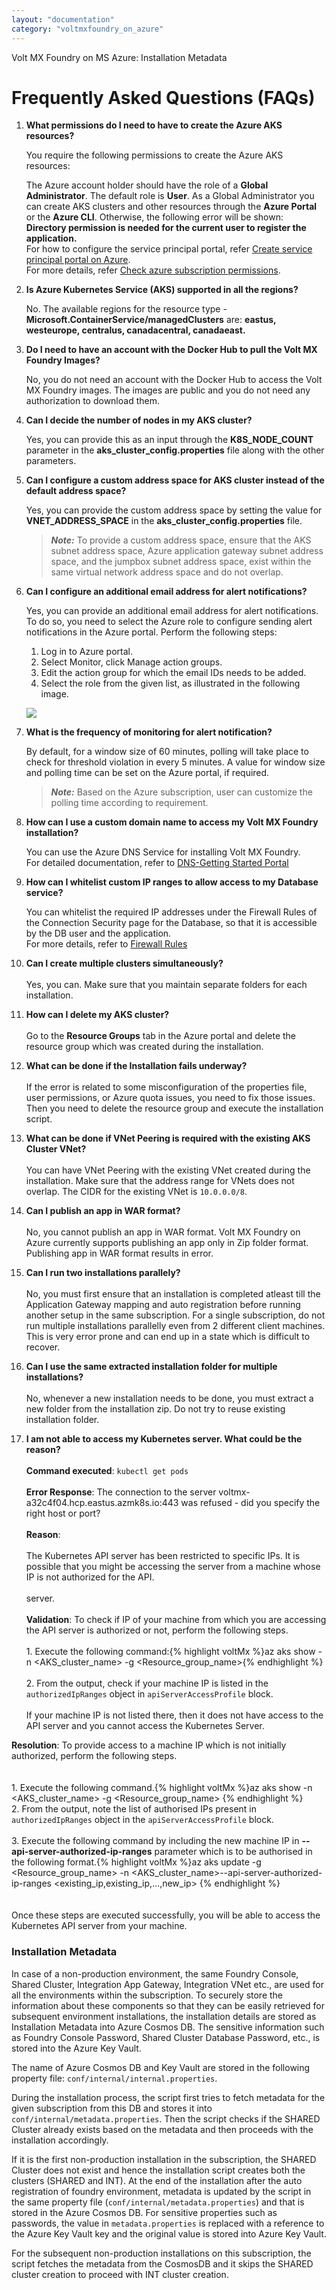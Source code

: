 ```yaml
---
layout: "documentation"
category: "voltmxfoundry_on_azure"
---
```

                           

Volt MX  Foundry on MS Azure: Installation Metadata

Frequently Asked Questions (FAQs)
=================================

1.  **What permissions do I need to have to create the Azure AKS resources?**
    
    You require the following permissions to create the Azure AKS resources:
    
    The Azure account holder should have the role of a **Global Administrator**. The default role is **User**. As a Global Administrator you can create AKS clusters and other resources through the **Azure Portal** or the **Azure CLI**. Otherwise, the following error will be shown:  
    **Directory permission is needed for the current user to register the application.**  
    For how to configure the service principal portal, refer [Create service principal portal on Azure](https://docs.microsoft.com/en-us/azure/azure-resource-manager/resource-group-create-service-principal-portal).  
    For more details, refer [Check azure subscription permissions](https://docs.microsoft.com/en-us/azure/azure-resource-manager/resource-group-create-service-principal-portal#check-azure-subscription-permissions).  
    
2.  **Is Azure Kubernetes Service (AKS) supported in all the regions?**
    
    No. The available regions for the resource type - **Microsoft.ContainerService/managedClusters** are: **eastus, westeurope, centralus, canadacentral, canadaeast.**
    
3.  **Do I need to have an account with the Docker Hub to pull the Volt MX Foundry Images?**
    
    No, you do not need an account with the Docker Hub to access the Volt MX Foundry images. The images are public and you do not need any authorization to download them.
    
4.  **Can I decide the number of nodes in my AKS cluster?**
    
    Yes, you can provide this as an input through the **K8S\_NODE\_COUNT** parameter in the **aks\_cluster\_config.properties** file along with the other parameters.
    
5.  **Can I configure a custom address space for AKS cluster instead of the default address space?**
    
    Yes, you can provide the custom address space by setting the value for **VNET\_ADDRESS\_SPACE** in the **aks\_cluster\_config.properties** file.
    
    > **_Note:_** To provide a custom address space, ensure that the AKS subnet address space, Azure application gateway subnet address space, and the jumpbox subnet address space, exist within the same virtual network address space and do not overlap.
    
6.  **Can I configure an additional email address for alert notifications?**
    
    Yes, you can provide an additional email address for alert notifications. To do so, you need to select the Azure role to configure sending alert notifications in the Azure portal. Perform the following steps:
    
    1.  Log in to Azure portal.
    2.  Select Monitor, click Manage action groups.
    3.  Edit the action group for which the email IDs needs to be added.
    4.  Select the role from the given list, as illustrated in the following image.
    
    ![](Resources/Images/Faq_6_625x286.png)
    
7.  **What is the frequency of monitoring for alert notification?**
    
    By default, for a window size of 60 minutes, polling will take place to check for threshold violation in every 5 minutes. A value for window size and polling time can be set on the Azure portal, if required.
    
    > **_Note:_** Based on the Azure subscription, user can customize the polling time according to requirement.
    
8.  **How can I use a custom domain name to access my Volt MX Foundry installation?**
    
    You can use the Azure DNS Service for installing Volt MX Foundry.  
    For detailed documentation, refer to [DNS-Getting Started Portal](https://docs.microsoft.com/en-us/azure/dns/dns-getstarted-portal)
    
9.  **How can I whitelist custom IP ranges to allow access to my Database service?**
    
    You can whitelist the required IP addresses under the Firewall Rules of the Connection Security page for the Database, so that it is accessible by the DB user and the application.  
    For more details, refer to [Firewall Rules](https://docs.microsoft.com/en-us/azure/mysql/concepts-firewall-rules)
    
10.  **Can I create multiple clusters simultaneously?**<br><br>Yes, you can. Make sure that you maintain separate folders for each installation.
    
11.  **How can I delete my AKS cluster?**<br><br>Go to the **Resource Groups** tab in the Azure portal and delete the resource group which was created during the installation.
    
12.  **What can be done if the Installation fails underway?**<br><br>If the error is related to some misconfiguration of the properties file, user permissions, or Azure quota issues, you need to fix those issues. Then you need to delete the resource group and execute the installation script.
    
13.  **What can be done if VNet Peering is required with the existing AKS Cluster VNet?**<br><br>You can have VNet Peering with the existing VNet created during the installation. Make sure that the address range for VNets does not overlap. The CIDR for the existing VNet is `10.0.0.0/8`.
    
14.  **Can I publish an app in WAR format?**<br><br>No, you cannot publish an app in WAR format. Volt MX Foundry on Azure currently supports publishing an app only in Zip folder format. Publishing app in WAR format results in error.
    
15.  **Can I run two installations parallely?**<br><br>No, you must first ensure that an installation is completed atleast till the Application Gateway mapping and auto registration before running another setup in the same subscription. For a single subscription, do not run multiple installations parallelly even from 2 different client machines. This is very error prone and can end up in a state which is difficult to recover.
    
16.  **Can I use the same extracted installation folder for multiple installations?**<br><br>No, whenever a new installation needs to be done, you must extract a new folder from the installation zip. Do not try to reuse existing installation folder.
    
17.  **I am not able to access my Kubernetes server. What could be the reason?**<br><br>**Command executed**: `kubectl get pods`<br><br>**Error Response**: The connection to the server voltmx-a32c4f04.hcp.eastus.azmk8s.io:443 was refused - did you specify the right host or port?<br><br>**Reason**:<br><br>The Kubernetes API server has been restricted to specific IPs. It is possible that you might be accessing the server from a machine whose IP is not authorized for the API.<br><br>server.<br><br>**Validation**: To check if IP of your machine from which you are accessing the API server is authorized or not, perform the following steps.<br><br>1.  Execute the following command:{% highlight voltMx %}az aks show -n <AKS_cluster_name> -g <Resource_group_name>{% endhighlight %}<br><br>2.  From the output, check if your machine IP is listed in the `authorizedIpRanges` object in `apiServerAccessProfile` block.<br><br>If your machine IP is not listed there, then it does not have access to the API server and you cannot access the Kubernetes Server.
    
**Resolution**: To provide access to a machine IP which is not initially authorized, perform the following steps. <br><br>   
    1.  Execute the following command.{% highlight voltMx %}az aks show -n <AKS_cluster_name> -g <Resource_group_name>
        {% endhighlight %}<br>
    2.  From the output, note the list of authorised IPs present in `authorizedIpRanges` object in the `apiServerAccessProfile` block.<br><br>
    3.  Execute the following command by including the new machine IP in **\--api-server-authorized-ip-ranges** parameter which is to be authorised in the following format.{% highlight voltMx %}az aks update -g <Resource_group_name> -n 
        <AKS_cluster_name>--api-server-authorized-ip-ranges <existing_ip,existing_ip,…,new_ip>
        {% endhighlight %}    
<br><br> Once these steps are executed successfully, you will be able to access the Kubernetes API server from your machine.

### Installation Metadata

In case of a non-production environment, the same Foundry Console, Shared Cluster, Integration App Gateway, Integration VNet etc., are used for all the environments within the subscription. To securely store the information about these components so that they can be easily retrieved for subsequent environment installations, the installation details are stored as Installation Metadata into Azure Cosmos DB. The sensitive information such as Foundry Console Password, Shared Cluster Database Password, etc., is stored into the Azure Key Vault.

The name of Azure Cosmos DB and Key Vault are stored in the following property file: `conf/internal/internal.properties`.

During the installation process, the script first tries to fetch metadata for the given subscription from this DB and stores it into `conf/internal/metadata.properties`. Then the script checks if the SHARED Cluster already exists based on the metadata and then proceeds with the installation accordingly.

If it is the first non-production installation in the subscription, the SHARED Cluster does not exist and hence the installation script creates both the clusters (SHARED and INT). At the end of the installation after the auto registration of foundry environment, metadata is updated by the script in the same property file (`conf/internal/metadata.properties`) and that is stored in the Azure Cosmos DB. For sensitive properties such as passwords, the value in `metadata.properties` is replaced with a reference to the Azure Key Vault key and the original value is stored into Azure Key Vault.

For the subsequent non-production installations on this subscription, the script fetches the metadata from the CosmosDB and it skips the SHARED cluster creation to proceed with INT cluster creation.
